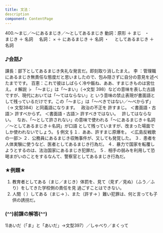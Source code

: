 ```yaml
---
title: 文法：
description
component: ContentPage
---
```



400.～まじ／～にあるまじき／～としてあるまじき
動詞：原形 ＋ まじ   ・
    まじき ＋ 名詞    
名詞： × ＋ にあるまじき ＋ 名詞 ・
    としてあるまじき ＋ 名詞
### ♪会話♪
課長：部下としてあるまじき失礼な発言だ。即刻取り消したまえ。
李 ：管理職にあるまじき無責任な態度だと思いましたので、包み隠さずに自分の意見を述べたまでです。 百恵：これで彼はしばらく冷や飯ね、ああ、すまじきものは宮仕え。
♯ 解説 ♭
「～まじ」は「～まい」（→文型 398）などの意味を表した古語ですが、現代においては「～てはならない」と いう意味の禁止表現が書面語として残っているだけです。この「～まじ」は「～べきではない／～べからず」（→
文型384）と同義語になります。  
政治の不正を 許すまじ。 ＜書面語・古語＞
許すべからず。 ＜書面語・古語＞
許すべきではない。  
許してはならない。  
なお、「～として許されない」の意味で使われる「～にあるまじき＋名詞／～としてあるまじき＋名詞」が口語 として残っていますが、改まった場面でしか使われないでしょう。
§ 例文 §
１．ああ、許すまじ原爆を。 ＜広島反戦歌の一部＞
２．公務員にあるまじき収賄事件が、又しても発覚した。
３．患者を人体実験に使うなど、医者としてあるまじき行為だ。
４．暴力で国家を転覆しようとするのは、法治国家にあるまじき犯罪だ。
５．相手の弱みを利用して恐喝まがいのことをするなんて、警察官としてあるまじき行為だ。
### ★例題★
1) 教育者としてある（まじ／まじき）体罰を、見て（見ず／見ぬ）（ふう／ふり）をしてきた学校側の責任を見
過ごすことはできない。    
2) 人間（ ）してある（まじ→ ）、また（許す→ ）難い犯罪は、何と言っても子供の誘拐だ。
### (^^)前課の解答(^^)
1)あいだ（「ま」と「あいだ」→文型397）／しゃべり／まくって
